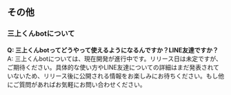 ## その他
### 三上くんbotについて

**Q: 三上くんbotってどうやって使えるようになるんですか？LINE友達ですか？**
A: 三上くんbotについては、現在開発が進行中です。リリース日は未定ですが、ご期待ください。具体的な使い方やLINE友達についての詳細はまだ発表されていないため、リリース後に公開される情報をお楽しみにお待ちください。もし他にご質問があればお気軽にお問い合わせください。
